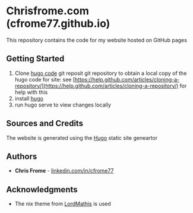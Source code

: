 # Chrisfrome.com (cfrome77.github.io)

This repository contains the code for my website hosted on GitHub pages

## Getting Started

1. Clone [hugo code](https://github.com/cfrome77/hugo-website-code) git reposit git repository to obtain a  local copy of the hugo code for site: see [https://help.github.com/articles/cloning-a-repository/](https://help.github.com/articles/cloning-a-repository/) for help with this
2. install [hugo](https://gohugo.io/getting-started/installing/)
3. run hugo serve to view changes locally

## Sources and Credits

The website is generated using the [Hugo](https://gohugo.io/) static site geneartor 

## Authors

* **Chris Frome** - [linkedin.com/in/cfrome77](https://linkedin.com/in/cfrome77)


## Acknowledgments

* The nix theme from [LordMathis](https://github.com/LordMathis/hugo-theme-nix/) is used
